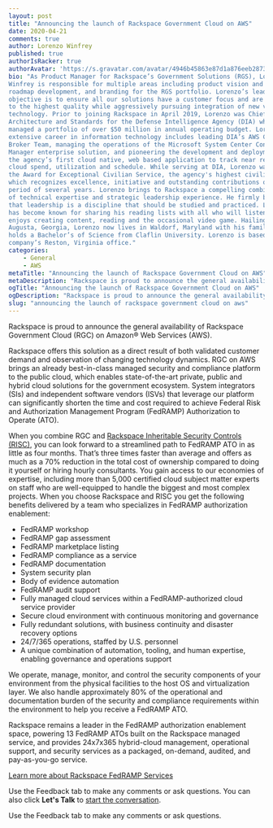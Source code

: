 ```yaml
---
layout: post
title: "Announcing the launch of Rackspace Government Cloud on AWS"
date: 2020-04-21
comments: true
author: Lorenzo Winfrey
published: true
authorIsRacker: true
authorAvatar: 'https://s.gravatar.com/avatar/4946b45863e87d1a876eeb2873af2593'
bio: "As Product Manager for Rackspace’s Government Solutions (RGS), Lorenzo D.
Winfrey is responsible for multiple areas including product vision and strategy,
roadmap development, and branding for the RGS portfolio. Lorenzo’s leadership
objective is to ensure all our solutions have a customer focus and are built
to the highest quality while aggressively pursuing integration of new value added
technology. Prior to joining Rackspace in April 2019, Lorenzo was Chief of
Architecture and Standards for the Defense Intelligence Agency (DIA) where he
managed a portfolio of over $50 million in annual operating budget. Lorenzo’s
extensive career in information technology includes leading DIA’s AWS Cloud
Broker Team, managing the operations of the Microsoft System Center Configuration
Manager enterprise solution, and pioneering the development and deployment of
the agency’s first cloud native, web based application to track near real time
cloud spend, utilization and schedule. While serving at DIA, Lorenzo was awarded
the Award for Exceptional Civilian Service, the agency's highest civilian award,
which recognizes excellence, initiative and outstanding contributions over a
period of several years. Lorenzo brings to Rackspace a compelling combination
of technical expertise and strategic leadership experience. He firmly believes
that leadership is a discipline that should be studied and practiced. Lorenzo
has become known for sharing his reading lists with all who will listen. He
enjoys creating content, reading and the occasional video game. Hailing from
Augusta, Georgia, Lorenzo now lives in Waldorf, Maryland with his family. He
holds a Bachelor’s of Science from Claflin University. Lorenzo is based in the
company’s Reston, Virginia office."
categories:
    - General
    - AWS
metaTitle: "Announcing the launch of Rackspace Government Cloud on AWS"
metaDescription: "Rackspace is proud to announce the general availability of Rackspace Government Cloud (RGC) on Amazon&reg; Web Services (AWS)."
ogTitle: "Announcing the launch of Rackspace Government Cloud on AWS"
ogDescription: "Rackspace is proud to announce the general availability of Rackspace Government Cloud (RGC) on Amazon&reg; Web Services (AWS)."
slug: "announcing the launch of rackspace government cloud on aws" 
---
```


Rackspace is proud to announce the general availability of Rackspace Government
Cloud (RGC) on Amazon&reg; Web Services (AWS).

<!--more-->

Rackspace offers this solution as a direct result of both validated customer
demand and observation of changing technology dynamics. RGC on AWS brings an
already best-in-class managed security and compliance platform to the public
cloud, which enables state-of-the-art private, public and hybrid cloud solutions
for the government ecosystem. System integrators (SIs) and independent software
vendors (ISVs) that leverage our platform can significantly shorten the time and
cost required to achieve Federal Risk and Authorization Management Program (FedRAMP)
Authorization to Operate (ATO).

When you combine RGC and
[Rackspace Inheritable Security Controls (RISC)]( https://www.rackspace.com/en-us/newsroom/rackspace-and-telos-team-up-to-accelerate-the-fedramp-journey),
you can look forward to a streamlined path to FedRAMP ATO in as little as four
months. That’s three times faster than average and offers as much as a 70%
reduction in the total cost of ownership compared to doing it yourself or hiring
hourly consultants. You gain access to our economies of expertise, including
more than 5,000 certified cloud subject matter experts on staff who are
well-equipped to handle the biggest and most complex projects. When you choose
Rackspace and RISC you get the following benefits delivered by a team who
specializes in FedRAMP authorization enablement:

-	FedRAMP workshop
-	FedRAMP gap assessment
-	FedRAMP marketplace listing
-	FedRAMP compliance as a service
-	FedRAMP documentation
-	System security plan
-	Body of evidence automation
-	FedRAMP audit support
-	Fully managed cloud services within a FedRAMP-authorized cloud service provider
-	Secure cloud environment with continuous monitoring and governance
-	Fully redundant solutions, with business continuity and disaster recovery options
-	24/7/365 operations, staffed by U.S. personnel
-	A unique combination of automation, tooling, and human expertise, enabling governance and operations support

We operate, manage, monitor, and control the security components of your
environment from the physical facilities to the host OS and virtualization layer.
We also handle approximately 80% of the operational and documentation burden of
the security and compliance requirements within the environment to help you
receive a FedRAMP ATO.

Rackspace remains a leader in the FedRAMP authorization enablement space,
powering 13 FedRAMP ATOs built on the Rackspace managed service, and provides
24x7x365 hybrid-cloud management, operational support, and security services as
a packaged, on-demand, audited, and pay-as-you-go service.

<a class="cta teal" id="cta" href="https://www.rackspace.com/fedramp">Learn more about Rackspace FedRAMP Services</a>

Use the Feedback tab to make any comments or ask questions. You can also click
**Let's Talk** to [start the conversation](https://www.rackspace.com/).

Use the Feedback tab to make any comments or ask questions.
